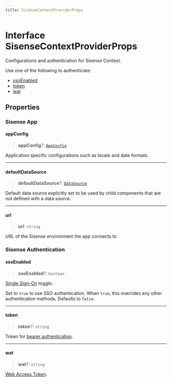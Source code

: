 ```yaml
---
title: SisenseContextProviderProps
---
```


# Interface SisenseContextProviderProps

Configurations and authentication for Sisense Context.

Use one of the following to authenticate:

- [ssoEnabled](interface.SisenseContextProviderProps.md#ssoenabled)
- [token](interface.SisenseContextProviderProps.md#token)
- [wat](interface.SisenseContextProviderProps.md#wat)

## Properties

### Sisense App

#### appConfig

> **appConfig**?: [`AppConfig`](../type-aliases/type-alias.AppConfig.md)

Application specific configurations such as locale and date formats.

***

#### defaultDataSource

> **defaultDataSource**?: [`DataSource`](../../sdk-data/type-aliases/type-alias.DataSource.md)

Default data source explicitly set to be used by child components that are not defined with a data source.

***

#### url

> **url**: `string`

URL of the Sisense environment the app connects to

### Sisense Authentication

#### ssoEnabled

> **ssoEnabled**?: `boolean`

[Single Sign-On](https://docs.sisense.com/main/SisenseLinux/using-single-sign-on-to-access-sisense.htm) toggle.

Set to `true` to use SSO authentication. When `true`, this overrides any other authentication methods. Defaults to `false`.

***

#### token

> **token**?: `string`

Token for [bearer authentication](https://sisense.dev/guides/restApi/using-rest-api.html).

***

#### wat

> **wat**?: `string`

[Web Access Token](https://docs.sisense.com/main/SisenseLinux/using-web-access-token.htm).

